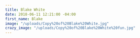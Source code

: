 ```yaml
---
title: Blake White
date: 2018-06-11 12:21:00 -04:00
first_name: Blake
image: "/uploads/Copy%20of%20Blake%20White.jpg"
crazy_image: "/uploads/Copy%20of%20Blake%20White%20fun.jpg"
---
```


